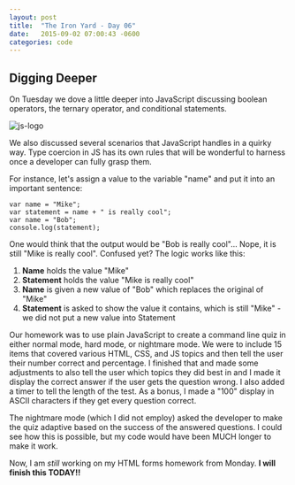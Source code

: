 ```yaml
---
layout: post
title:  "The Iron Yard - Day 06"
date:   2015-09-02 07:00:43 -0600
categories: code
---
```


## Digging Deeper

On Tuesday we dove a little deeper into JavaScript discussing boolean operators, the ternary operator, and conditional statements.

![js-logo](http://res.cloudinary.com/drumsensei/image/upload/v1515222850/2015-09-02_1_wvwoau.jpg)

We also discussed several scenarios that JavaScript handles in a quirky way. Type coercion in JS has its own rules that will be wonderful to harness once a developer can fully grasp them.

For instance, let's assign a value to the variable "name" and put it into an important sentence:

```
var name = "Mike";
var statement = name + " is really cool";
var name = "Bob";
console.log(statement);
```

One would think that the output would be "Bob is really cool"... Nope, it is still "Mike is really cool". Confused yet? The logic works like this:

1. **Name** holds the value "Mike"
2. **Statement** holds the value "Mike is really cool"
3. **Name** is given a new value of "Bob" which replaces the original of "Mike"
4. **Statement** is asked to show the value it contains, which is still "Mike" - we did not put a new value into Statement

Our homework was to use plain JavaScript to create a command line quiz in either normal mode, hard mode, or nightmare mode. We were to include 15 items that covered various HTML, CSS, and JS topics and then tell the user their number correct and percentage. I finished that and made some adjustments to also tell the user which topics they did best in and I made it display the correct answer if the user gets the question wrong. I also added a timer to tell the length of the test. As a bonus, I made a "100" display in ASCII characters if they get every question correct.

The nightmare mode (which I did not employ) asked the developer to make the quiz adaptive based on the success of the answered questions. I could see how this is possible, but my code would have been MUCH longer to make it work.

Now, I am _still_ working on my HTML forms homework from Monday. **I will finish this TODAY!!**
